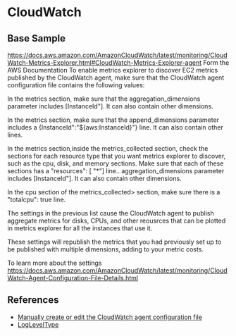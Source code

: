 # CloudWatch

## Base Sample

https://docs.aws.amazon.com/AmazonCloudWatch/latest/monitoring/CloudWatch-Metrics-Explorer.html#CloudWatch-Metrics-Explorer-agent
Form the AWS Documentation
To enable metrics explorer to discover EC2 metrics published by the CloudWatch agent, make sure that the CloudWatch agent configuration file contains the following values:

In the metrics section, make sure that the aggregation_dimensions parameter includes [InstanceId"]. It can also contain other dimensions.

In the metrics section, make sure that the append_dimensions parameter includes a {InstanceId":"${aws:InstanceId}"} line. It can also contain other lines.

In the metrics section,inside the metrics_collected section, check the sections for each resource type that you want metrics explorer to discover, such as the cpu, disk, and memory sections. Make sure that each of these sections has a "resources": [ "*"] line.. aggregation_dimensions parameter includes [InstanceId"]. It can also contain other dimensions.

In the cpu section of the metrics_collected> section, make sure there is a "totalcpu": true line.

The settings in the previous list cause the CloudWatch agent to publish aggregate metrics for disks, CPUs, and other reousrces that can be plotted in metrics explorer for all the instances that use it.

These settings will republish the metrics that you had previously set up to be published with multiple dimensions, adding to your metric costs.

To learn more about the settings
https://docs.aws.amazon.com/AmazonCloudWatch/latest/monitoring/CloudWatch-Agent-Configuration-File-Details.html


## References

* [Manually create or edit the CloudWatch agent configuration file](https://docs.aws.amazon.com/AmazonCloudWatch/latest/monitoring/CloudWatch-Agent-Configuration-File-Details.html)
* [LogLevelType](https://docs.aws.amazon.com/sdk-for-go/api/aws/#LogLevelType)


